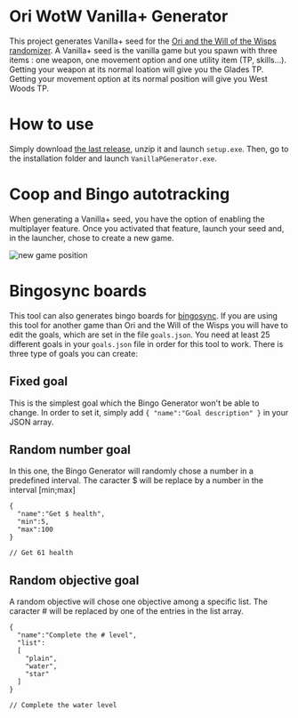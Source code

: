 # Ori WotW Vanilla+ Generator
This project generates Vanilla+ seed for the [Ori and the Will of the Wisps randomizer](https://github.com/sparkle-preference/OriWotwRandomizerClient). A Vanilla+ seed is the vanilla game but you spawn with three items : one weapon, one movement option and one utility item (TP, skills...).
Getting your weapon at its normal loation will give you the Glades TP. Getting your movement option at its normal position will give you West Woods TP.

# How to use
Simply download [the last release](https://github.com/Foopyo/OriWOTWVanillaPlusGenerator/releases), unzip it and launch `setup.exe`. Then, go to the installation folder and launch `VanillaPGenerator.exe`.

# Coop and Bingo autotracking
When generating a Vanilla+ seed, you have the option of enabling the multiplayer feature. Once you activated that feature, launch your seed and, in the launcher, chose to create a new game.

![new game position](https://i.imgur.com/1iyqKiO.png)

# Bingosync boards
This tool can also generates bingo boards for [bingosync](https://bingosync.com/).
If you are using this tool for another game than Ori and the Will of the Wisps you will have to edit the goals, which are set in the file `goals.json`. You need at least 25 different goals in your `goals.json` file in order for this tool to work.
There is three type of goals you can create:
## Fixed goal
This is the simplest goal which the Bingo Generator won't be able to change. In order to set it, simply add `{ "name":"Goal description" }` in your JSON array.
## Random number goal
In this one, the Bingo Generator will randomly chose a number in a predefined interval. The caracter $ will be replace by a number in the interval [min;max]
```
{
  "name":"Get $ health",
  "min":5,
  "max":100
}

// Get 61 health
```
## Random objective goal
A random objective will chose one objective among a specific list. The caracter # will be replaced by one of the entries in the list array.
```
{
  "name":"Complete the # level",
  "list":
  [
    "plain",
    "water",
    "star"
  ]
}

// Complete the water level
```
